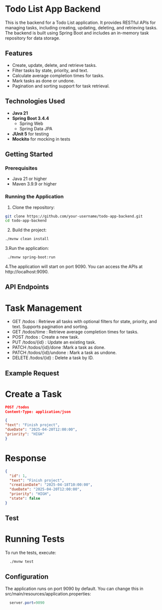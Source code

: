 # Todo List App Backend

This is the backend for a Todo List application. It provides RESTful APIs for managing tasks, including creating, updating, deleting, and retrieving tasks. The backend is built using Spring Boot and includes an in-memory task repository for data storage.

## Features

- Create, update, delete, and retrieve tasks.
- Filter tasks by state, priority, and text.
- Calculate average completion times for tasks.
- Mark tasks as done or undone.
- Pagination and sorting support for task retrieval.

## Technologies Used

- **Java 21**
- **Spring Boot 3.4.4**
  - Spring Web
  - Spring Data JPA
- **JUnit 5** for testing
- **Mockito** for mocking in tests

## Getting Started

### Prerequisites

- Java 21 or higher
- Maven 3.9.9 or higher

### Running the Application

  1. Clone the repository:
  ```bash
  git clone https://github.com/your-username/todo-app-backend.git
  cd todo-app-backend
  ```
  2. Build the project:
  ```bash
  ./mvnw clean install
  ```
  3.Run the application:
  ```bash
   ./mvnw spring-boot:run
  ```
  4.The application will start on port 9090. You can access the APIs at http://localhost:9090.

## API Endpoints
# Task Management
- GET /todos : Retrieve all tasks with optional filters for state, priority, and text. Supports pagination and sorting.
- GET /todos/time : Retrieve average completion times for tasks.
- POST /todos : Create a new task.
- PUT /todos/{id} : Update an existing task.
- PATCH /todos/{id}/done :Mark a task as done.
- PATCH /todos/{id}/undone : Mark a task as undone.
- DELETE /todos/{id} : Delete a task by ID.

## Example Request
# Create a Task
  ```json
  POST /todos
  Content-Type: application/json
  
  {
  "text": "Finish project",
  "dueDate": "2025-04-20T12:00:00",
  "priority": "HIGH"
  }
  ```

# Response
  ```json
  {
    "id": 1,
    "text": "Finish project",
    "creationDate": "2025-04-18T10:00:00",
    "dueDate": "2025-04-20T12:00:00",
    "priority": "HIGH",
    "state": false
  }
  ```
## Test
# Running Tests
To run the tests, execute:
  ```bash
    ./mvnw test
  ```

## Configuration
The application runs on port 9090 by default. You can change this in src/main/resources/application.properties:
  ```java
    server.port=9090
  ```
